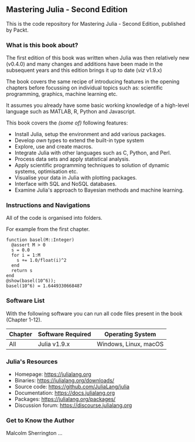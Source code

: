 ## Mastering Julia - Second Edition

This is the code repository for Mastering Julia - Second Edition, published by Packt.


### What is this book about?

The first edition of this book was written when Julia was then relatively new (v0.4.0) and many changes and additions have been made in the subsequent years and this edition brings it up to date (*viz* v1.9.x)

The book covers the same recipe of introducing features in the opening chapters before focussing on individual topics such as: scientific programming, graphics, machine learning etc.

It assumes you already have some basic working knowledge of a high-level language such as MATLAB, R, Python and  Javascript.

This book covers the *(some of)* following features:

* Install Julia, setup the environment and add various packages.
* Develop *own* types to extend the built-in type system
* Explore, use and create macros.
* Integrate Julia with other languages such as C, Python, and Perl.
* Process data sets and apply statistical analysis. 
* Apply scientific programming techniques to solution of dynamic systems, optimisation etc.  
* Visualise your data in Julia with plotting packages.
* Interface with SQL and NoSQL databases.
* Examine Julia's approach to Bayesian methods and machine learning.


### Instructions and Navigations

All of the code is organised into folders.

For example from the first chapter.
```
function basel(M::Integer)
  @assert M > 0
  s = 0.0
  for i = 1:M
    s += 1.0/float(i)^2
  end
  return s
end
@show(basel(10^6));
basel(10^6) = 1.6449330668487
```

### Software List

With the following software  you can run all code files present in the book (Chapter 1-12).

| Chapter | Software Required | Operating System |
| --- | --- | --- |
| All | Julia v1.9.x | Windows, Linux, macOS |



### Julia's Resources
- Homepage: https://julialang.org
- Binaries: https://julialang.org/downloads/
- Source code: https://github.com/JuliaLang/julia
- Documentation: https://docs.julialang.org
- Packages: https://julialang.org/packages/
- Discussion forum: https://discourse.julialang.org


### Get to Know the Author

Malcolm Sherrington ...

